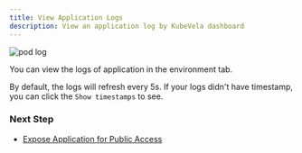 ```yaml
---
title: View Application Logs
description: View an application log by KubeVela dashboard
---
```



![pod log](https://static.kubevela.net/images/1.3/pod-log.jpg)

You can view the logs of application in the environment tab.

By default, the logs will refresh every 5s. If your logs didn't have timestamp, you can click the `Show timestamps` to see.

### Next Step

* [Expose Application for Public Access](./get-application-endpoint)